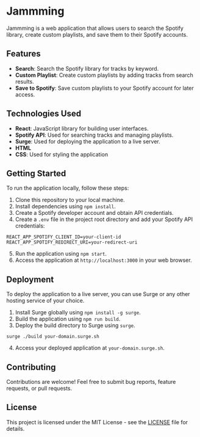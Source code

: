 # Jammming

Jammming is a web application that allows users to search the Spotify library, create custom playlists, and save them to their Spotify accounts.

## Features

- **Search**: Search the Spotify library for tracks by keyword.
- **Custom Playlist**: Create custom playlists by adding tracks from search results.
- **Save to Spotify**: Save custom playlists to your Spotify account for later access.

## Technologies Used

- **React**: JavaScript library for building user interfaces.
- **Spotify API**: Used for searching tracks and managing playlists.
- **Surge**: Used for deploying the application to a live server.
- **HTML**
- **CSS**: Used for styling the application

## Getting Started

To run the application locally, follow these steps:

1. Clone this repository to your local machine.
2. Install dependencies using `npm install`.
3. Create a Spotify developer account and obtain API credentials.
4. Create a `.env` file in the project root directory and add your Spotify API credentials:

```
REACT_APP_SPOTIFY_CLIENT_ID=your-client-id
REACT_APP_SPOTIFY_REDIRECT_URI=your-redirect-uri
```

5. Run the application using `npm start`.
6. Access the application at `http://localhost:3000` in your web browser.

## Deployment

To deploy the application to a live server, you can use Surge or any other hosting service of your choice.

1. Install Surge globally using `npm install -g surge`.
2. Build the application using `npm run build`.
3. Deploy the build directory to Surge using `surge`.

```
surge ./build your-domain.surge.sh
```


4. Access your deployed application at `your-domain.surge.sh`.

## Contributing

Contributions are welcome! Feel free to submit bug reports, feature requests, or pull requests.

## License

This project is licensed under the MIT License - see the [LICENSE](LICENSE) file for details.
